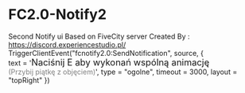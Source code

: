 # FC2.0-Notify2
Second Notify ui Based on FiveCity server Created By : https://discord.experiencestudio.pl/
TriggerClientEvent("fcnotify2.0:SendNotification", source, {        
    text = '<span style="font-size: 18px">Naciśnij E aby wykonań wspólną animację</span></br><span style="color: gray;">(Przybij piątkę z objęciem)</span>',
    type = "ogolne",
    timeout = 3000,
    layout = "topRight"
})
